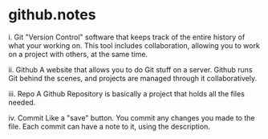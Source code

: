 # github.notes

i. Git
"Version Control" software that keeps track of the entire history of what your working on. This tool includes collaboration, allowing you to work on a project with others, at the same time.

ii. Github
A website that allows you to do Git stuff on a server. Github runs Git behind the scenes, and projects are managed through it collaboratively.

iii. Repo
A Github Repository is basically a project that holds all the files needed.

iv. Commit
Like a "save" button. You commit any changes you made to the file. Each commit can have a note to it, using the description.
